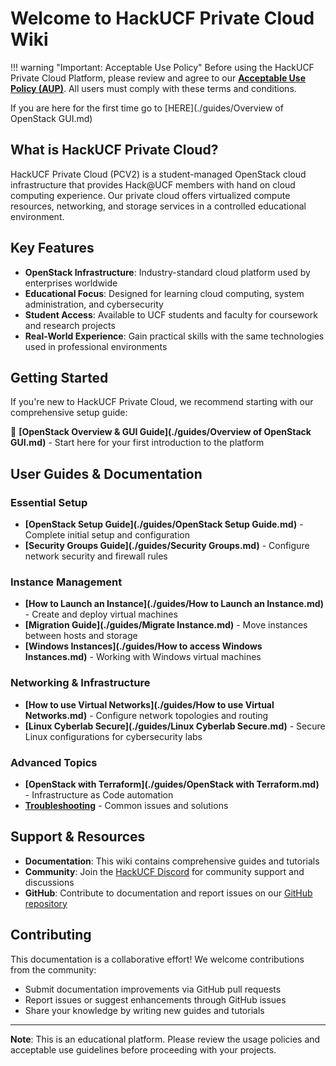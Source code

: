 # Welcome to HackUCF Private Cloud Wiki


!!! warning "Important: Acceptable Use Policy"
    Before using the HackUCF Private Cloud Platform, please review and agree to our [**Acceptable Use Policy (AUP)**](./misc/aup.md). All users must comply with these terms and conditions.

If you are here for the first time go to [HERE](./guides/Overview of OpenStack GUI.md)

## What is HackUCF Private Cloud?


HackUCF Private Cloud (PCV2) is a student-managed OpenStack cloud infrastructure that provides Hack@UCF members with hand on cloud computing experience. Our private cloud offers virtualized compute resources, networking, and storage services in a controlled educational environment.

## Key Features

- **OpenStack Infrastructure**: Industry-standard cloud platform used by enterprises worldwide
- **Educational Focus**: Designed for learning cloud computing, system administration, and cybersecurity
- **Student Access**: Available to UCF students and faculty for coursework and research projects
- **Real-World Experience**: Gain practical skills with the same technologies used in professional environments

## Getting Started

If you're new to HackUCF Private Cloud, we recommend starting with our comprehensive setup guide:

🚀 **[OpenStack Overview & GUI Guide](./guides/Overview of OpenStack GUI.md)** - Start here for your first introduction to the platform

## User Guides & Documentation

### Essential Setup
- **[OpenStack Setup Guide](./guides/OpenStack Setup Guide.md)** - Complete initial setup and configuration
- **[Security Groups Guide](./guides/Security Groups.md)** - Configure network security and firewall rules

### Instance Management
- **[How to Launch an Instance](./guides/How to Launch an Instance.md)** - Create and deploy virtual machines
- **[Migration Guide](./guides/Migrate Instance.md)** - Move instances between hosts and storage
- **[Windows Instances](./guides/How to access Windows Instances.md)** - Working with Windows virtual machines

### Networking & Infrastructure
- **[How to use Virtual Networks](./guides/How to use Virtual Networks.md)** - Configure network topologies and routing
- **[Linux Cyberlab Secure](./guides/Linux Cyberlab Secure.md)** - Secure Linux configurations for cybersecurity labs

### Advanced Topics
- **[OpenStack with Terraform](./guides/OpenStack with Terraform.md)** - Infrastructure as Code automation
- **[Troubleshooting](./guides/Troubleshooting.md)** - Common issues and solutions

## Support & Resources

- **Documentation**: This wiki contains comprehensive guides and tutorials
- **Community**: Join the [HackUCF Discord](https://hackucf.org/discord) for community support and discussions
- **GitHub**: Contribute to documentation and report issues on our [GitHub repository](https://github.com/HackUCF/PCV2-Wiki)

## Contributing

This documentation is a collaborative effort! We welcome contributions from the community:

- Submit documentation improvements via GitHub pull requests
- Report issues or suggest enhancements through GitHub issues
- Share your knowledge by writing new guides and tutorials

---

**Note**: This is an educational platform. Please review the usage policies and acceptable use guidelines before proceeding with your projects.

